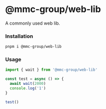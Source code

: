 # @mmc-group/web-lib
A commonly used web lib.

### Installation

```bash
pnpm i @mmc-group/web-lib
```

### Usage

```ts
import { wait } from '@mmc-group/web-lib'

const test = async () => {
  await wait(2000)
  console.log('1')
}

test()
```